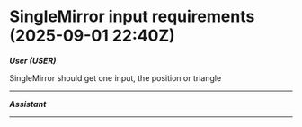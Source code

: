 <!-- Generated by SpecStory -->

# SingleMirror input requirements (2025-09-01 22:40Z)

_**User (USER)**_

SingleMirror should get one input, the position or triangle

---

_**Assistant**_



---

